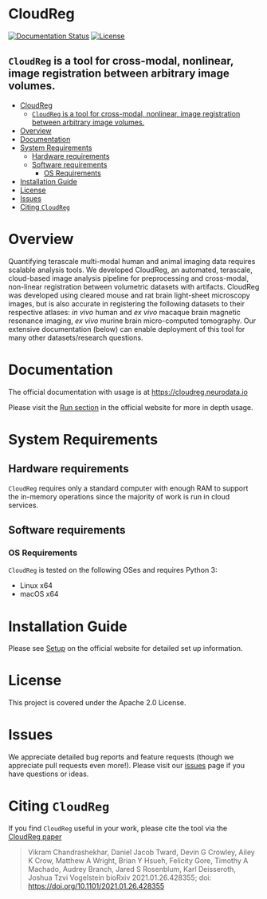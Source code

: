 # CloudReg
[![Documentation Status](https://readthedocs.org/projects/cloudreg/badge/?version=latest)](https://cloudreg.readthedocs.io/en/latest/?badge=latest)
[![License](https://img.shields.io/badge/License-Apache%202.0-blue.svg)](https://opensource.org/licenses/Apache-2.0)

## `CloudReg` is a tool for cross-modal, nonlinear, image registration between arbitrary image volumes.

- [CloudReg](#cloudreg)
  - [`CloudReg` is a tool for cross-modal, nonlinear, image registration between arbitrary image volumes.](#cloudreg-is-a-tool-for-cross-modal-nonlinear-image-registration-between-arbitrary-image-volumes)
- [Overview](#overview)
- [Documentation](#documentation)
- [System Requirements](#system-requirements)
  - [Hardware requirements](#hardware-requirements)
  - [Software requirements](#software-requirements)
    - [OS Requirements](#os-requirements)
- [Installation Guide](#installation-guide)
- [License](#license)
- [Issues](#issues)
- [Citing `CloudReg`](#citing-cloudreg)


# Overview
Quantifying terascale multi-modal human and animal imaging data requires scalable analysis tools. We developed CloudReg, an automated, terascale, cloud-based image analysis pipeline for preprocessing and cross-modal, non-linear registration between volumetric datasets with artifacts. CloudReg was developed using cleared mouse and rat brain light-sheet microscopy images, but is also accurate in registering the following datasets to their respective atlases: *in vivo* human and *ex vivo* macaque brain magnetic resonance imaging, *ex vivo* murine brain micro-computed tomography. Our extensive documentation (below) can enable deployment of this tool for many other datasets/research questions.

# Documentation
The official documentation with usage is at https://cloudreg.neurodata.io

Please visit the [Run section](https://cloudreg.neurodata.io/setup.html) in the official website for more in depth usage.

# System Requirements
## Hardware requirements
`CloudReg` requires only a standard computer with enough RAM to support the in-memory operations since the majority of work is run in cloud services.

## Software requirements
### OS Requirements
`CloudReg` is tested on the following OSes and requires Python 3:
- Linux x64
- macOS x64

# Installation Guide
Please see [Setup](https://cloudreg.neurodata.io/setup.html) on the official website for detailed set up information. 

# License
This project is covered under the Apache 2.0 License.

# Issues
We appreciate detailed bug reports and feature requests (though we appreciate pull requests even more!). Please visit our [issues](https://github.com/neurodata/CloudReg/issues) page if you have questions or ideas.

# Citing `CloudReg`
If you find `CloudReg` useful in your work, please cite the tool via the [CloudReg paper](https://www.biorxiv.org/content/10.1101/2021.01.26.428355v1)

> Vikram Chandrashekhar, Daniel Jacob Tward, Devin G Crowley, Ailey K Crow, Matthew A Wright, Brian Y Hsueh, Felicity Gore, Timothy A Machado, Audrey Branch, Jared S Rosenblum, Karl Deisseroth, Joshua Tzvi Vogelstein bioRxiv 2021.01.26.428355; doi: https://doi.org/10.1101/2021.01.26.428355
